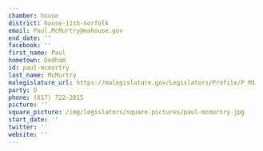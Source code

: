 ```yaml
---
chamber: house
district: house-11th-norfolk
email: Paul.McMurtry@mahouse.gov
end_date: ''
facebook: ''
first_name: Paul
hometown: Dedham
id: paul-mcmurtry
last_name: McMurtry
malegislature_url: https://malegislature.gov/Legislators/Profile/P_M1
party: D
phone: (617) 722-2015
picture: ''
square_picture: /img/legislators/square-pictures/paul-mcmurtry.jpg
start_date: ''
twitter: ''
website: ''
---
```

